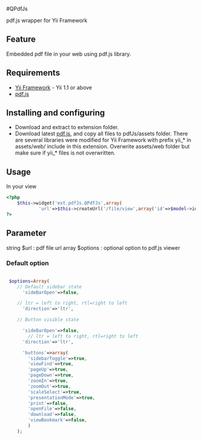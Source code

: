 #QPdfJs

pdf.js wrapper for Yii Framework

## Feature
Embedded pdf file in your web using pdf.js library.


## Requirements 
* [Yii Framework](http://yiiframework.com/) - Yii 1.1 or above
* [pdf.js](https://github.com/mozilla/pdf.js)

## Installing and configuring
* Download and extract to extension folder.
* Download latest [pdf.js](https://github.com/mozilla/pdf.js), and copy all files to pdfJs/assets folder. There are several libraries were modified for Yii Framework with prefix yii_* in assets/web/ include in this extension. Overwrite assets/web folder but make sure if yii_* files is not overwritten.

## Usage
In your view
```php
<?php 
  	$this->widget('ext.pdfJs.QPdfJs',array(
			'url'=>$this->createUrl('/file/view',array('id'=>$model->id,'format'=>Files::PDF)),
?>
```

## Parameter
string $url : pdf file url
array $options : optional option to pdf.js viewer

### Default option
```php

 $options=Array(
    // Default sidebar state
      'sideBarOpen'=>false,

    // ltr = left to right, rtl=right to left
      'direction'=>'ltr',

    // Button visible state

      'sideBarOpen'=>false,
        // ltr = left to right, rtl=right to left
      'direction'=>'ltr',

      'buttons'=>array(
        'sidebarToggle'=>true,
        'viewFind'=>true,
        'pageUp'=>true,
        'pageDown'=>true,        
        'zoomIn'=>true,
        'zoomOut'=>true,
        'scaleSelect'=>true,
        'presentationMode'=>true,
        'print'=>false,
        'openFile'=>false,
        'download'=>false,
        'viewBookmark'=>false,
        )
    );
```